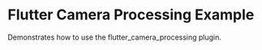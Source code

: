 # Flutter Camera Processing Example

Demonstrates how to use the flutter_camera_processing plugin.

